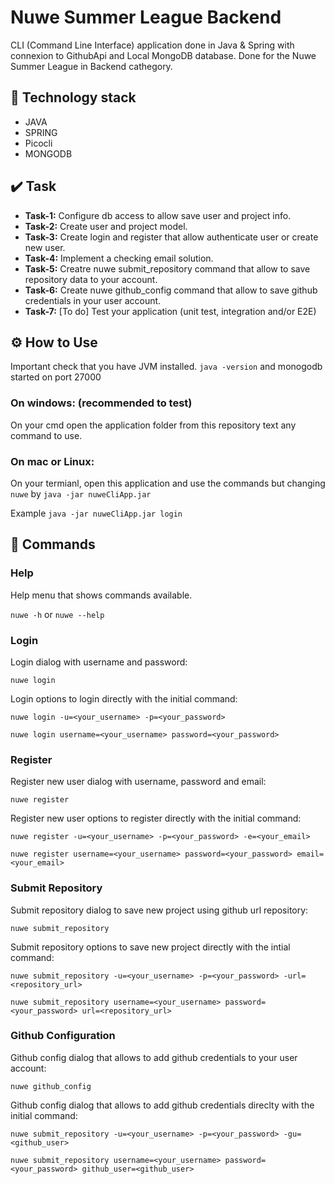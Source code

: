 # Nuwe Summer League Backend
CLI (Command Line Interface) application done in Java & Spring with connexion to GithubApi and Local MongoDB database.
Done for the Nuwe Summer League in Backend cathegory.

## 🔨 Technology stack
- JAVA
- SPRING
- Picocli
- MONGODB

## ✔️ Task

- **Task-1:** Configure db access to allow save user and project info.
- **Task-2:** Create user and project model.
- **Task-3:** Create login and register that allow authenticate user or create new user.
- **Task-4:** Implement a checking email solution.
- **Task-5:** Creatre nuwe submit_repository command that allow to save repository data to your account.
- **Task-6:** Create nuwe github_config command that allow to save github credentials in your user account.
- **Task-7:** [To do] Test your application (unit test, integration and/or E2E)

## ⚙️ How to Use 

  Important check that you have JVM installed. `java -version` and monogodb started on port 27000

### On windows: (recommended to test)

On your cmd open the application folder from this repository text any command to use.

### On mac or Linux:

On your termianl, open this application and use the commands but changing `nuwe` by `java -jar nuweCliApp.jar`

Example `java -jar nuweCliApp.jar login`

## 💬 Commands

### Help

Help menu that shows commands available.

`nuwe -h` or `nuwe --help`

### Login

Login dialog with username and password:

`nuwe login`

Login options to login directly with the initial command:

`nuwe login -u=<your_username> -p=<your_password>`

`nuwe login username=<your_username> password=<your_password>`


### Register

Register new user dialog with username, password and email:

`nuwe register`

Register new user options to register directly with the initial command:

`nuwe register -u=<your_username> -p=<your_password> -e=<your_email>`

`nuwe register username=<your_username> password=<your_password> email=<your_email>`


### Submit Repository

Submit repository dialog to save new project using github url repository:

`nuwe submit_repository`

Submit repository options to save new project directly with the intial command:

`nuwe submit_repository -u=<your_username> -p=<your_password> -url=<repository_url>`

`nuwe submit_repository username=<your_username> password=<your_password> url=<repository_url>`


### Github Configuration

Github config dialog that allows to add github credentials to your user account:

`nuwe github_config`

Github config dialog that allows to add github credentials direclty with the initial command:

`nuwe submit_repository -u=<your_username> -p=<your_password> -gu=<github_user>`

`nuwe submit_repository username=<your_username> password=<your_password> github_user=<github_user>`


